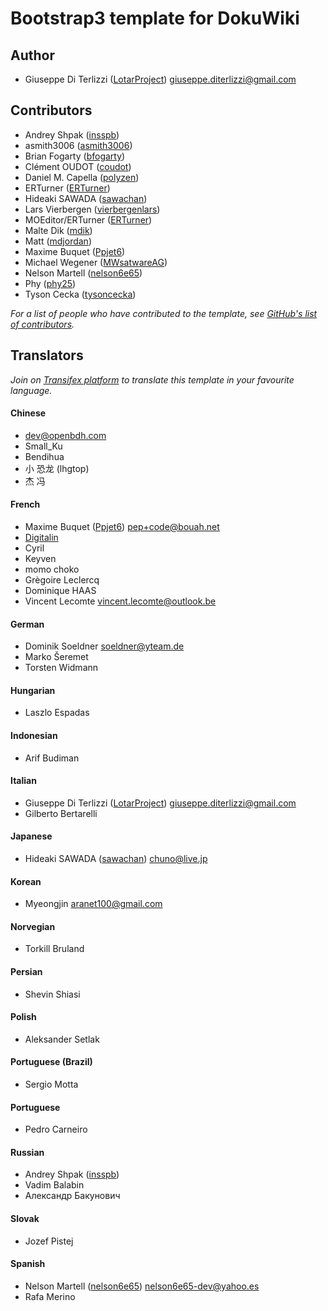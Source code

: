 # Bootstrap3 template for DokuWiki

## Author

  * Giuseppe Di Terlizzi ([LotarProject](https://github.com/LotarProject)) <giuseppe.diterlizzi@gmail.com>

## Contributors

  * Andrey Shpak ([insspb](https://github.com/insspb))
  * asmith3006 ([asmith3006](https://github.com/asmith3006))
  * Brian Fogarty ([bfogarty](https://github.com/bfogarty))
  * Clément OUDOT ([coudot](https://github.com/coudot))
  * Daniel M. Capella ([polyzen](https://github.com/polyzen))
  * ERTurner ([ERTurner](https://github.com/ERTurner))
  * Hideaki SAWADA ([sawachan](https://github.com/sawachan))
  * Lars Vierbergen ([vierbergenlars](https://github.com/vierbergenlars))
  * MOEditor/ERTurner ([ERTurner](https://github.com/ERTurner))
  * Malte Dik ([mdik](https://github.com/mdik))
  * Matt ([mdjordan](https://github.com/mdjordan))
  * Maxime Buquet ([Ppjet6](https://github.com/Ppjet6))
  * Michael Wegener ([MWsatwareAG](https://github.com/MWsatwareAG))
  * Nelson Martell ([nelson6e65](https://github.com/nelson6e65))
  * Phy ([phy25](https://github.com/phy25))
  * Tyson Cecka ([tysoncecka](https://github.com/tysoncecka))

*For a list of people who have contributed to the template, see [GitHub's list of contributors](https://github.com/LotarProject/dokuwiki-template-bootstrap3/contributors).*

## Translators

*Join on [Transifex platform](https://www.transifex.com/lotar-project/dokuwiki-template-bootstrap3/) to translate this template in your favourite language.*

#### Chinese
  * <dev@openbdh.com>
  * Small_Ku
  * Bendihua
  * 小 恐龙 (lhgtop)
  * 杰 冯

#### French
  * Maxime Buquet ([Ppjet6](https://github.com/Ppjet6)) <pep+code@bouah.net>
  * [Digitalin](https://github.com/Digitalin)
  * Cyril
  * Keyven
  * momo choko
  * Grègoire Leclercq
  * Dominique HAAS
  * Vincent Lecomte <vincent.lecomte@outlook.be>

#### German
  * Dominik Soeldner <soeldner@yteam.de>
  * Marko Šeremet
  * Torsten Widmann

#### Hungarian
  * Laszlo Espadas

#### Indonesian
  * Arif Budiman

#### Italian
  * Giuseppe Di Terlizzi ([LotarProject](https://github.com/LotarProject)) <giuseppe.diterlizzi@gmail.com>
  * Gilberto Bertarelli

#### Japanese
  * Hideaki SAWADA ([sawachan](https://github.com/sawachan)) <chuno@live.jp>

#### Korean
  * Myeongjin <aranet100@gmail.com>

#### Norvegian
  * Torkill Bruland

#### Persian
  * Shevin Shiasi

#### Polish
  * Aleksander Setlak

#### Portuguese (Brazil)
  * Sergio Motta

#### Portuguese
  * Pedro Carneiro

#### Russian
  * Andrey Shpak ([insspb](https://github.com/insspb))
  * Vadim Balabin
  * Александр Бакунович

#### Slovak
  * Jozef Pistej

#### Spanish
  * Nelson Martell ([nelson6e65](https://github.com/nelson6e65)) <nelson6e65-dev@yahoo.es>
  * Rafa Merino
